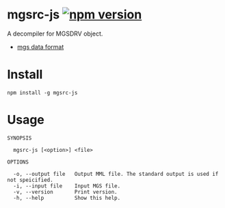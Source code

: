 # mgsrc-js [![npm version](https://badge.fury.io/js/mgsrc-js.svg)](https://badge.fury.io/js/mgsrc-js)

A decompiler for MGSDRV object.

- [mgs data format](https://github.com/digital-sound-antiques/mgsc/blob/master/mgs-format.md)

# Install
```
npm install -g mgsrc-js
```

# Usage
```
SYNOPSIS

  mgsrc-js [<option>] <file> 

OPTIONS

  -o, --output file   Output MML file. The standard output is used if not speicified. 
  -i, --input file    Input MGS file.                                                 
  -v, --version       Print version.                                                  
  -h, --help          Show this help.  
```
